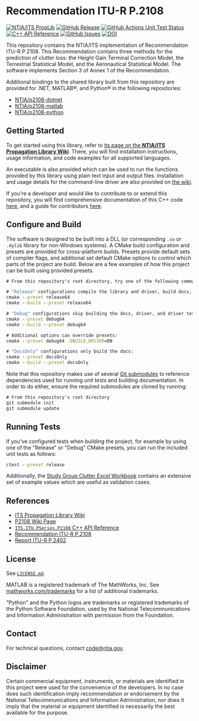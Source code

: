 # Recommendation ITU-R P.2108 #

[![NTIA/ITS PropLib][proplib-badge]][proplib-link]
[![GitHub Release][gh-releases-badge]][gh-releases-link]
[![GitHub Actions Unit Test Status][gh-actions-test-badge]][gh-actions-test-link]
[![C++ API Reference][gh-actions-docs-badge]][gh-pages-docs-link]
[![GitHub Issues][gh-issues-badge]][gh-issues-link]
[![DOI][doi-badge]][doi-link]

[proplib-badge]: https://img.shields.io/badge/PropLib-badge?label=%F0%9F%87%BA%F0%9F%87%B8%20NTIA%2FITS&labelColor=162E51&color=D63E04
[proplib-link]: https://ntia.github.io/propagation-library-wiki
[gh-actions-test-badge]: https://img.shields.io/github/actions/workflow/status/NTIA/p2108/ctest.yml?branch=main&logo=cmake&label=Build%2FTests&labelColor=162E51
[gh-actions-test-link]: https://github.com/NTIA/p2108/actions/workflows/ctest.yml
[gh-actions-docs-badge]: https://img.shields.io/github/actions/workflow/status/NTIA/p2108/doxygen.yml?branch=main&logo=c%2B%2B&label=Docs&labelColor=162E51
[gh-pages-docs-link]: https://ntia.github.io/p2108
[gh-releases-badge]: https://img.shields.io/github/v/release/NTIA/p2108?logo=github&label=Release&labelColor=162E51&color=D63E04
[gh-releases-link]: https://github.com/NTIA/p2108/releases
[gh-issues-badge]: https://img.shields.io/github/issues/NTIA/p2108?logo=github&label=Issues&labelColor=162E51
[gh-issues-link]: https://github.com/NTIA/p2108/issues
[doi-badge]: https://zenodo.org/badge/384267941.svg
[doi-link]: https://zenodo.org/badge/latestdoi/384267941

This repository contains the NTIA/ITS implementation of Recommendation ITU-R
P.2108. This Recommendation contains three methods for the prediction of clutter
loss: the Height Gain Terminal Correction Model, the Terrestrial Statistical Model,
and the Aeronautical Statistical Model. The software implements Section 3 of Annex 1
of the Recommendation.

Additional bindings to the shared library built from this repository are provided
for .NET, MATLAB®, and Python® in the following repositories:

- [NTIA/p2108-dotnet](https://github.com/NTIA/p2108-dotnet)
- [NTIA/p2108-matlab](https://github.com/NTIA/p2108-matlab)
- [NTIA/p2108-python](https://github.com/NTIA/p2108-python)

## Getting Started ##

To get started using this library, refer to
[its page on the **NTIA/ITS Propagation Library Wiki**](https://ntia.github.io/propagation-library-wiki/models/P2108/).
There, you will find installation instructions, usage information, and code
examples for all supported languages.

An executable is also provided which can be used to run the functions provided
by this library using plain text input and output files. Installation and usage
details for the command-line driver are also provided on
[the wiki](https://ntia.github.io/propagation-library-wiki/models/P2108/driver).

If you're a developer and would like to contribute to or extend this repository,
you will find comprehensive documentation of this C++ code
[here](https://ntia.github.io/P2108), and a guide for contributors
[here](CONTRIBUTING.md).

## Configure and Build ##

The software is designed to be built into a DLL (or corresponding `.so` or `.dylib`
library for non-Windows systems). A CMake build configuration and presets are
provided for cross-platform builds. Presets provide default sets of compiler flags,
and additional set default CMake options to control which parts of the project are
build. Below are a few examples of how this project can be built using provided presets.

```cmd
# From this repository's root directory, try one of the following command pairs:

# "Release" configurations compile the library and driver, build docs, and configure tests:
cmake --preset release64
cmake --build --preset release64

# "Debug" configurations skip building the docs, driver, and driver tests:
cmake --preset debug64
cmake --build --preset debug64

# Additional options can override presets:
cmake --preset debug64 -DBUILD_DRIVER=ON

# "DocsOnly" configurations only build the docs:
cmake --preset docsOnly
cmake --build --preset docsOnly
```

Note that this repository makes use of several
[Git submodules](https://git-scm.com/book/en/v2/Git-Tools-Submodules)
to reference dependencies used for running unit tests and building documentation.
In order to do either, ensure the required submodules are cloned by running:

```cmd
# From this repository's root directory
git submodule init
git submodule update
```

## Running Tests ##

If you've configured tests when building the project, for example by using one of
the "Release" or "Debug" CMake presets, you can run the included unit tests as follows:

```cmd
ctest --preset release
```

Additionally, the [Study Group Clutter Excel Workbook](https://www.itu.int/en/ITU-R/study-groups/rsg3/ionotropospheric/Clutter%20and%20BEL%20workbook_V2.xlsx)
contains an extensive set of example values which are useful as validation cases.

## References ##

- [ITS Propagation Library Wiki](https://ntia.github.io/propagation-library-wiki)
- [P2108 Wiki Page](https://ntia.github.io/propagation-library-wiki/models/P2108)
- [`ITS.ITU.PSeries.P2108` C++ API Reference](https://ntia.github.io/P2108)
- [Recommendation ITU-R P.2108](https://www.itu.int/rec/R-REC-P.2108/en)
- [Report ITU-R P.2402](https://www.itu.int/pub/R-REP-P.2402)

## License ##

See [`LICENSE.md`](./LICENSE.md).

MATLAB is a registered trademark of The MathWorks, Inc. See
[mathworks.com/trademarks](https://mathworks.com/trademarks) for a list of additional trademarks.

"Python" and the Python logos are trademarks or registered trademarks of the Python Software Foundation, used by the National Telecommunications and Information Administration with permission from the Foundation.

## Contact ##

For technical questions, contact <code@ntia.gov>.

## Disclaimer ##

Certain commercial equipment, instruments, or materials are identified in this project were used for the convenience of the developers. In no case does such identification imply recommendation or endorsement by the National Telecommunications and Information Administration, nor does it imply that the material or equipment identified is necessarily the best available for the purpose.
